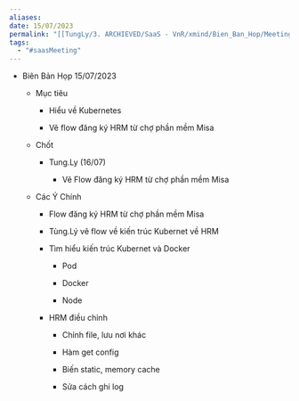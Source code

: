 ```yaml
---
aliases: 
date: 15/07/2023
permalink: "[[TungLy/3. ARCHIEVED/SaaS - VnR/xmind/Bien_Ban_Hop/Meeting_00]]"
tags:
  - "#saasMeeting"
---
```

- Biên Bản Họp 15/07/2023
    
    - Mục tiêu
        
        - Hiểu về Kubernetes
            
        - Vẽ flow đăng ký HRM từ chợ phần mềm Misa
            
    - Chốt
        
        - Tung.Ly (16/07)
            
            - Vẽ Flow đăng ký HRM từ chợ phần mềm Misa
                
    - Các Ý Chính
        
        - Flow đăng ký HRM từ chợ phần mềm Misa
            
        - Tùng.Lý vẽ flow về kiến trúc Kubernet về HRM
            
        - Tìm hiểu kiến trúc Kubernet và Docker
            
            - Pod
                
            - Docker
                
            - Node
                
        - HRM điều chỉnh
            
            - Chỉnh file, lưu nơi khác
                
            - Hàm get config
                
            - Biến static, memory cache
                
            - Sửa cách ghi log

